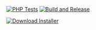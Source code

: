 [![PHP Tests](https://github.com/jackharrispeninsulainteractive/Lucent/actions/workflows/tests.yml/badge.svg?branch=development)](https://github.com/jackharrispeninsulainteractive/Lucent/actions/workflows/tests.yml)
[![Build and Release](https://github.com/jackharrispeninsulainteractive/Lucent/actions/workflows/main.yml/badge.svg)](https://github.com/jackharrispeninsulainteractive/Lucent/actions/workflows/main.yml)

<a href="https://github.com/jackharrispeninsulainteractive/Lucent/raw/main/installer.php?download=1" download="installer.php">
    <img src="https://img.shields.io/badge/Download-Installer-blue" alt="Download Installer">
</a>
